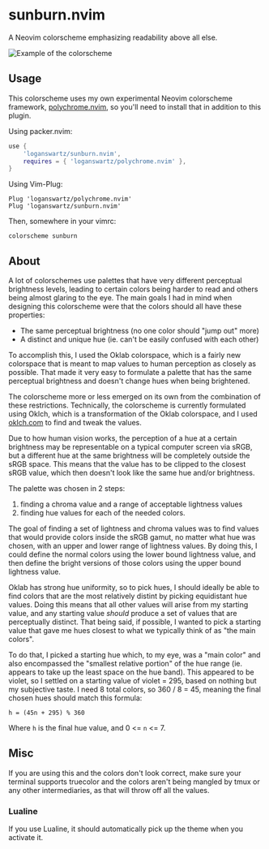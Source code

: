 # sunburn.nvim

A Neovim colorscheme emphasizing readability above all else.

![Example of the
colorscheme](https://loganswartz.com/images/sunburn.nvim/preview.png)

## Usage

This colorscheme uses my own experimental Neovim colorscheme framework,
[polychrome.nvim](https://github.com/loganswartz/polychrome.nvim), so you'll
need to install that in addition to this plugin.

Using packer.nvim:

```lua
use {
    'loganswartz/sunburn.nvim',
    requires = { 'loganswartz/polychrome.nvim' },
}
```

Using Vim-Plug:

```vim
Plug 'loganswartz/polychrome.nvim'
Plug 'loganswartz/sunburn.nvim'
```

Then, somewhere in your vimrc:

```vim
colorscheme sunburn
```

## About

A lot of colorschemes use palettes that have very different perceptual
brightness levels, leading to certain colors being harder to read and others
being almost glaring to the eye. The main goals I had in mind when designing
this colorscheme were that the colors should all have these properties:

* The same perceptual brightness (no one color should "jump out" more)
* A distinct and unique hue (ie. can't be easily confused with each other)

To accomplish this, I used the Oklab colorspace, which is a fairly new
colorspace that is meant to map values to human perception as closely as
possible. That made it very easy to formulate a palette that has the same
perceptual brightness and doesn't change hues when being brightened.

The colorscheme more or less emerged on its own from the combination of these
restrictions. Technically, the colorscheme is currently formulated using Oklch,
which is a transformation of the Oklab colorspace, and I used
[oklch.com](https://oklch.com) to find and tweak the values.

Due to how human vision works, the perception of a hue at a certain brightness
may be representable on a typical computer screen via sRGB, but a different hue
at the same brightness will be completely outside the sRGB space. This means
that the value has to be clipped to the closest sRGB value, which then doesn't
look like the same hue and/or brightness.

The palette was chosen in 2 steps:

 1. finding a chroma value and a range of acceptable lightness values
 2. finding hue values for each of the needed colors.

The goal of finding a set of lightness and chroma values was to find values
that would provide colors inside the sRGB gamut, no matter what hue was
chosen, with an upper and lower range of lightness values. By doing this, I
could define the normal colors using the lower bound lightness value, and
then define the bright versions of those colors using the upper bound
lightness value.

Oklab has strong hue uniformity, so to pick hues, I should ideally be able
to find colors that are the most relatively distint by picking equidistant
hue values. Doing this means that all other values will arise from my
starting value, and any starting value *should* produce a set of values that
are perceptually distinct. That being said, if possible, I wanted to pick a
starting value that gave me hues closest to what we typically think of as
"the main colors".

To do that, I picked a starting hue which, to my eye, was a "main color" and
also encompassed the "smallest relative portion" of the hue range (ie.
appears to take up the least space on the hue band). This appeared to be
violet, so I settled on a starting value of violet = 295, based on nothing
but my subjective taste. I need 8 total colors, so 360 / 8 = 45, meaning the
final chosen hues should match this formula:

```
h = (45n + 295) % 360
```

Where `h` is the final hue value, and 0 <= `n` <= 7.

## Misc

If you are using this and the colors don't look correct, make sure your terminal
supports truecolor and the colors aren't being mangled by tmux or any other
intermediaries, as that will throw off all the values.

### Lualine

If you use Lualine, it should automatically pick up the theme when you activate
it.
